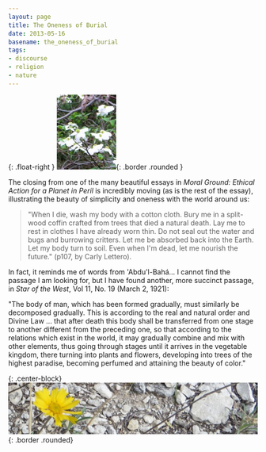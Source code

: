 ```yaml
---
layout: page
title: The Oneness of Burial
date: 2013-05-16
basename: the_oneness_of_burial
tags:
- discourse
- religion
- nature
---
```


{: .float-right }
![dogwood flowers](/images/dogwoodFlowers.jpg){: .border .rounded }

The closing from one of the many beautiful essays in _Moral Ground: Ethical
Action for a Planet in Peril_ is  incredibly moving (as is the rest of the
essay), illustrating the beauty of simplicity and oneness with the world around
us:

> "When I die, wash my body with a cotton cloth. Bury me in a split-wood coffin
> crafted from trees that died a natural death. Lay me to rest in clothes I have
> already worn thin. Do not seal out the water and bugs and burrowing critters.
> Let me be absorbed back into the Earth. Let my body turn to soil. Even when
> I'm dead, let me nourish the future."  (p107, by Carly Lettero).

In fact, it reminds me of words from 'Abdu'l-Bah&aacute;&hellip; I cannot find
the passage I am looking for, but I have found another, more succinct passage,
in _Star of the West_, Vol 11, No. 19 (March 2, 1921):

"The body of man, which has been formed gradually, must similarly be decomposed
gradually. This is according to the real and natural order and Divine Law
&hellip; that after death this body shall be transferred from one stage to
another different from the preceding one, so that according to the relations
which exist in the world, it may gradually combine and mix with other elements,
thus going through stages until it arrives in the vegetable kingdom, there
turning into plants and flowers, developing into trees of the highest paradise,
becoming perfumed and attaining the beauty of color."

{: .center-block}
![coreopsis](/images/coreopsisDVSP.jpg){: .border .rounded}

